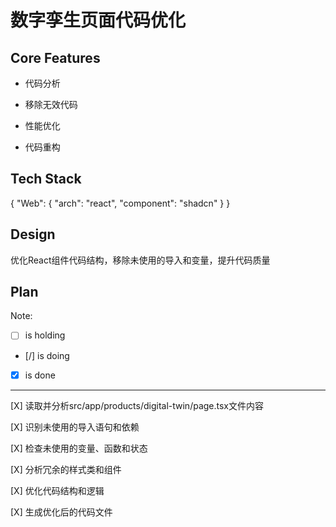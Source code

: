# 数字孪生页面代码优化

## Core Features

- 代码分析

- 移除无效代码

- 性能优化

- 代码重构

## Tech Stack

{
  "Web": {
    "arch": "react",
    "component": "shadcn"
  }
}

## Design

优化React组件代码结构，移除未使用的导入和变量，提升代码质量

## Plan

Note: 

- [ ] is holding
- [/] is doing
- [X] is done

---

[X] 读取并分析src/app/products/digital-twin/page.tsx文件内容

[X] 识别未使用的导入语句和依赖

[X] 检查未使用的变量、函数和状态

[X] 分析冗余的样式类和组件

[X] 优化代码结构和逻辑

[X] 生成优化后的代码文件
